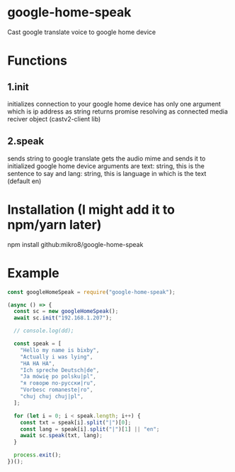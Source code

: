 # google-home-speak
Cast google translate voice to google home device

# Functions
## 1.init
initializes connection to your google home device
has only one argument which is ip address as string
returns promise resolving as connected media reciver object (castv2-client lib)
## 2.speak
sends string to google translate gets the audio mime and sends it to initialized google home device
arguments are text: string, this is the sentence to say and lang: string, this is language in which is the text (default en)
    
# Installation (I might add it to npm/yarn later)
npm install github:mikro8/google-home-speak

# Example
```js
const googleHomeSpeak = require("google-home-speak");

(async () => {
  const sc = new googleHomeSpeak();
  await sc.init("192.168.1.207");

  // console.log(dd);

  const speak = [
    "Hello my name is bixby",
    "Actually i was lying",
    "HA HA HA",
    "Ich spreche Deutsch|de",
    "Ja mówię po polsku|pl",
    "я говорю по-русски|ru",
    "Vorbesc romaneste|ro",
    "chuj chuj chuj|pl",
  ];

  for (let i = 0; i < speak.length; i++) {
    const txt = speak[i].split("|")[0];
    const lang = speak[i].split("|")[1] || "en";
    await sc.speak(txt, lang);
  }

  process.exit();
})();
```
